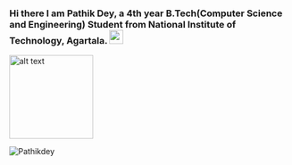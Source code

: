 <!-- ### Hi there 👋 -->

<!--
**Pathikdey/Pathikdey** is a ✨ _special_ ✨ repository because its `README.md` (this file) appears on your GitHub profile.

Here are some ideas to get you started:

- 🔭 I’m currently working on ...
- 🌱 I’m currently learning ...
- 👯 I’m looking to collaborate on ...
- 🤔 I’m looking for help with ...
- 💬 Ask me about ...
- 📫 How to reach me: ...
- 😄 Pronouns: ...
- ⚡ Fun fact: ...
-->

### Hi there I am Pathik Dey, a 4th year B.Tech(Computer Science and Engineering) Student from National Institute of Technology, Agartala.  <img src="https://media.giphy.com/media/hvRJCLFzcasrR4ia7z/giphy.gif" width="25" height="25"> </h2>
<p align="left"><img src="https://media.giphy.com/media/RbDKaczqWovIugyJmW/giphy.gif" alt="alt text" width="150" height="150"> </p>
<p align="left"> <img src="https://komarev.com/ghpvc/?username=Pathikdey&label=Views&color=blue&style=plastic" alt="Pathikdey" /> </p>
